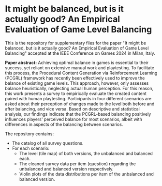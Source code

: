 # It might be balanced, but is it actually good? An Empirical Evaluation of Game Level Balancing

This is the repository for supplementary files for the paper "It might be balanced, but is it actually good? An Empirical Evaluation of Game Level Balancing" accepted at the IEEE Conference on Games 2024 in Milan, Italy.

**Paper abstract:** Achieving optimal balance in games is essential to their success, yet reliant on extensive manual work and playtesting. To facilitate this process, the Procedural Content Generation via Reinforcement Learning (PCGRL) framework has recently been effectively used to improve the balance of existing game levels. 
This approach, however, only assesses balance heuristically, neglecting actual human perception.
For this reason, this work presents a survey to empirically evaluate the created content paired with human playtesting. Participants in four different scenarios are asked about their perception of changes made to the level both before and after balancing, and vice versa.
Based on descriptive and statistical analysis, our findings indicate that the PCGRL-based balancing positively influences players' perceived balance for most scenarios, albeit with differences in aspects of the balancing between scenarios.



The repository contains:
* The catalog of all survey questions.
* For each scenario:
  * The level (tile map) of both versions, the unbalanced and balanced each.
  * The cleaned survey data per item (question) regarding the unbalanced and balanced version respectively.
  * Violin plots of the data distributions per item of the unbalanced and balanced version.
